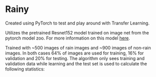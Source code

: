 # Rainy

Created using PyTorch to test and play around with Transfer Learning. 

Utilizes the pretrained Resnet152 model trained on image net from the pytorch model zoo. For more information on this model <a href="https://medium.com/@14prakash/understanding-and-implementing-architectures-of-resnet-and-resnext-for-state-of-the-art-image-cf51669e1624">here</a>.

Trained with ~500 images of rain images and ~900 images of non-rain images. In both cases 64% of images are used for training, 16% for validation and 20% for testing. The algorithm only sees training and validation data while learning and the test set is used to calculate the following statistics:

